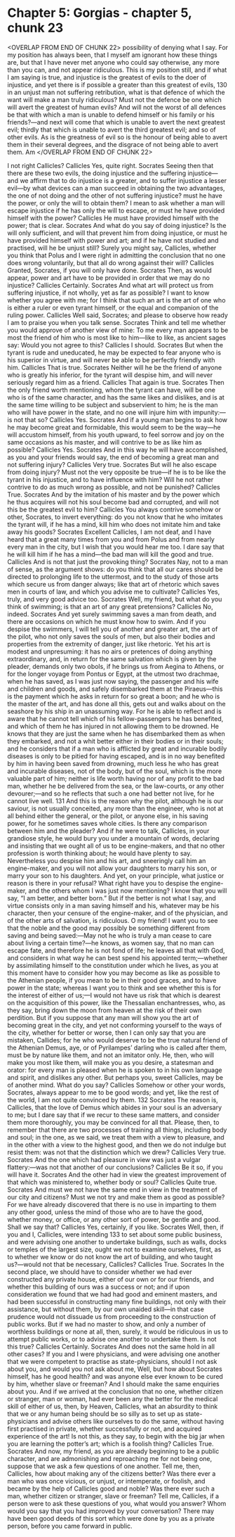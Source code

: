 # Chapter 5: Gorgias - chapter 5, chunk 23

<OVERLAP FROM END OF CHUNK 22>
possibility of denying what I say. For my position has always been, that I myself am ignorant how these things are, but that I have never met anyone who could say otherwise, any more than you can, and not appear ridiculous. This is my position still, and if what I am saying is true, and injustice is the greatest of evils to the doer of injustice, and yet there is if possible a greater than this greatest of evils, 130 in an unjust man not suffering retribution, what is that defence of which the want will make a man truly ridiculous? Must not the defence be one which will avert the greatest of human evils? And will not the worst of all defences be that with which a man is unable to defend himself or his family or his friends?⁠—and next will come that which is unable to avert the next greatest evil; thirdly that which is unable to avert the third greatest evil; and so of other evils. As is the greatness of evil so is the honour of being able to avert them in their several degrees, and the disgrace of not being able to avert them. Am
</OVERLAP FROM END OF CHUNK 22>

I not right Callicles? Callicles Yes, quite right. Socrates Seeing then that there are these two evils, the doing injustice and the suffering injustice⁠—and we affirm that to do injustice is a greater, and to suffer injustice a lesser evil⁠—by what devices can a man succeed in obtaining the two advantages, the one of not doing and the other of not suffering injustice? must he have the power, or only the will to obtain them? I mean to ask whether a man will escape injustice if he has only the will to escape, or must he have provided himself with the power? Callicles He must have provided himself with the power; that is clear. Socrates And what do you say of doing injustice? Is the will only sufficient, and will that prevent him from doing injustice, or must he have provided himself with power and art; and if he have not studied and practised, will he be unjust still? Surely you might say, Callicles, whether you think that Polus and I were right in admitting the conclusion that no one does wrong voluntarily, but that all do wrong against their will? Callicles Granted, Socrates, if you will only have done. Socrates Then, as would appear, power and art have to be provided in order that we may do no injustice? Callicles Certainly. Socrates And what art will protect us from suffering injustice, if not wholly, yet as far as possible? I want to know whether you agree with me; for I think that such an art is the art of one who is either a ruler or even tyrant himself, or the equal and companion of the ruling power. Callicles Well said, Socrates; and please to observe how ready I am to praise you when you talk sense. Socrates Think and tell me whether you would approve of another view of mine: To me every man appears to be most the friend of him who is most like to him⁠—like to like, as ancient sages say: Would you not agree to this? Callicles I should. Socrates But when the tyrant is rude and uneducated, he may be expected to fear anyone who is his superior in virtue, and will never be able to be perfectly friendly with him. Callicles That is true. Socrates Neither will he be the friend of anyone who is greatly his inferior, for the tyrant will despise him, and will never seriously regard him as a friend. Callicles That again is true. Socrates Then the only friend worth mentioning, whom the tyrant can have, will be one who is of the same character, and has the same likes and dislikes, and is at the same time willing to be subject and subservient to him; he is the man who will have power in the state, and no one will injure him with impunity:⁠—is not that so? Callicles Yes. Socrates And if a young man begins to ask how he may become great and formidable, this would seem to be the way⁠—he will accustom himself, from his youth upward, to feel sorrow and joy on the same occasions as his master, and will contrive to be as like him as possible? Callicles Yes. Socrates And in this way he will have accomplished, as you and your friends would say, the end of becoming a great man and not suffering injury? Callicles Very true. Socrates But will he also escape from doing injury? Must not the very opposite be true⁠—if he is to be like the tyrant in his injustice, and to have influence with him? Will he not rather contrive to do as much wrong as possible, and not be punished? Callicles True. Socrates And by the imitation of his master and by the power which he thus acquires will not his soul become bad and corrupted, and will not this be the greatest evil to him? Callicles You always contrive somehow or other, Socrates, to invert everything: do you not know that he who imitates the tyrant will, if he has a mind, kill him who does not imitate him and take away his goods? Socrates Excellent Callicles, I am not deaf, and I have heard that a great many times from you and from Polus and from nearly every man in the city, but I wish that you would hear me too. I dare say that he will kill him if he has a mind⁠—the bad man will kill the good and true. Callicles And is not that just the provoking thing? Socrates Nay, not to a man of sense, as the argument shows: do you think that all our cares should be directed to prolonging life to the uttermost, and to the study of those arts which secure us from danger always; like that art of rhetoric which saves men in courts of law, and which you advise me to cultivate? Callicles Yes, truly, and very good advice too. Socrates Well, my friend, but what do you think of swimming; is that an art of any great pretensions? Callicles No, indeed. Socrates And yet surely swimming saves a man from death, and there are occasions on which he must know how to swim. And if you despise the swimmers, I will tell you of another and greater art, the art of the pilot, who not only saves the souls of men, but also their bodies and properties from the extremity of danger, just like rhetoric. Yet his art is modest and unpresuming: it has no airs or pretences of doing anything extraordinary, and, in return for the same salvation which is given by the pleader, demands only two obols, if he brings us from Aegina to Athens, or for the longer voyage from Pontus or Egypt, at the utmost two drachmae, when he has saved, as I was just now saying, the passenger and his wife and children and goods, and safely disembarked them at the Piraeus⁠—this is the payment which he asks in return for so great a boon; and he who is the master of the art, and has done all this, gets out and walks about on the seashore by his ship in an unassuming way. For he is able to reflect and is aware that he cannot tell which of his fellow-passengers he has benefited, and which of them he has injured in not allowing them to be drowned. He knows that they are just the same when he has disembarked them as when they embarked, and not a whit better either in their bodies or in their souls; and he considers that if a man who is afflicted by great and incurable bodily diseases is only to be pitied for having escaped, and is in no way benefited by him in having been saved from drowning, much less he who has great and incurable diseases, not of the body, but of the soul, which is the more valuable part of him; neither is life worth having nor of any profit to the bad man, whether he be delivered from the sea, or the law-courts, or any other devourer;⁠—and so he reflects that such a one had better not live, for he cannot live well. 131 And this is the reason why the pilot, although he is our saviour, is not usually conceited, any more than the engineer, who is not at all behind either the general, or the pilot, or anyone else, in his saving power, for he sometimes saves whole cities. Is there any comparison between him and the pleader? And if he were to talk, Callicles, in your grandiose style, he would bury you under a mountain of words, declaring and insisting that we ought all of us to be engine-makers, and that no other profession is worth thinking about; he would have plenty to say. Nevertheless you despise him and his art, and sneeringly call him an engine-maker, and you will not allow your daughters to marry his son, or marry your son to his daughters. And yet, on your principle, what justice or reason is there in your refusal? What right have you to despise the engine-maker, and the others whom I was just now mentioning? I know that you will say, “I am better, and better born.” But if the better is not what I say, and virtue consists only in a man saving himself and his, whatever may be his character, then your censure of the engine-maker, and of the physician, and of the other arts of salvation, is ridiculous. O my friend! I want you to see that the noble and the good may possibly be something different from saving and being saved:⁠—May not he who is truly a man cease to care about living a certain time?⁠—he knows, as women say, that no man can escape fate, and therefore he is not fond of life; he leaves all that with God, and considers in what way he can best spend his appointed term;⁠—whether by assimilating himself to the constitution under which he lives, as you at this moment have to consider how you may become as like as possible to the Athenian people, if you mean to be in their good graces, and to have power in the state; whereas I want you to think and see whether this is for the interest of either of us;⁠—I would not have us risk that which is dearest on the acquisition of this power, like the Thessalian enchantresses, who, as they say, bring down the moon from heaven at the risk of their own perdition. But if you suppose that any man will show you the art of becoming great in the city, and yet not conforming yourself to the ways of the city, whether for better or worse, then I can only say that you are mistaken, Callides; for he who would deserve to be the true natural friend of the Athenian Demus, aye, or of Pyrilampes’ darling who is called after them, must be by nature like them, and not an imitator only. He, then, who will make you most like them, will make you as you desire, a statesman and orator: for every man is pleased when he is spoken to in his own language and spirit, and dislikes any other. But perhaps you, sweet Callicles, may be of another mind. What do you say? Callicles Somehow or other your words, Socrates, always appear to me to be good words; and yet, like the rest of the world, I am not quite convinced by them. 132 Socrates The reason is, Callicles, that the love of Demus which abides in your soul is an adversary to me; but I dare say that if we recur to these same matters, and consider them more thoroughly, you may be convinced for all that. Please, then, to remember that there are two processes of training all things, including body and soul; in the one, as we said, we treat them with a view to pleasure, and in the other with a view to the highest good, and then we do not indulge but resist them: was not that the distinction which we drew? Callicles Very true. Socrates And the one which had pleasure in view was just a vulgar flattery:⁠—was not that another of our conclusions? Callicles Be it so, if you will have it. Socrates And the other had in view the greatest improvement of that which was ministered to, whether body or soul? Callicles Quite true. Socrates And must we not have the same end in view in the treatment of our city and citizens? Must we not try and make them as good as possible? For we have already discovered that there is no use in imparting to them any other good, unless the mind of those who are to have the good, whether money, or office, or any other sort of power, be gentle and good. Shall we say that? Callicles Yes, certainly, if you like. Socrates Well, then, if you and I, Callicles, were intending 133 to set about some public business, and were advising one another to undertake buildings, such as walls, docks or temples of the largest size, ought we not to examine ourselves, first, as to whether we know or do not know the art of building, and who taught us?⁠—would not that be necessary, Callicles? Callicles True. Socrates In the second place, we should have to consider whether we had ever constructed any private house, either of our own or for our friends, and whether this building of ours was a success or not; and if upon consideration we found that we had had good and eminent masters, and had been successful in constructing many fine buildings, not only with their assistance, but without them, by our own unaided skill⁠—in that case prudence would not dissuade us from proceeding to the construction of public works. But if we had no master to show, and only a number of worthless buildings or none at all, then, surely, it would be ridiculous in us to attempt public works, or to advise one another to undertake them. Is not this true? Callicles Certainly. Socrates And does not the same hold in all other cases? If you and I were physicians, and were advising one another that we were competent to practise as state-physicians, should I not ask about you, and would you not ask about me, Well, but how about Socrates himself, has he good health? and was anyone else ever known to be cured by him, whether slave or freeman? And I should make the same enquiries about you. And if we arrived at the conclusion that no one, whether citizen or stranger, man or woman, had ever been any the better for the medical skill of either of us, then, by Heaven, Callicles, what an absurdity to think that we or any human being should be so silly as to set up as state-physicians and advise others like ourselves to do the same, without having first practised in private, whether successfully or not, and acquired experience of the art! Is not this, as they say, to begin with the big jar when you are learning the potter’s art; which is a foolish thing? Callicles True. Socrates And now, my friend, as you are already beginning to be a public character, and are admonishing and reproaching me for not being one, suppose that we ask a few questions of one another. Tell me, then, Callicles, how about making any of the citizens better? Was there ever a man who was once vicious, or unjust, or intemperate, or foolish, and became by the help of Callicles good and noble? Was there ever such a man, whether citizen or stranger, slave or freeman? Tell me, Callicles, if a person were to ask these questions of you, what would you answer? Whom would you say that you had improved by your conversation? There may have been good deeds of this sort which were done by you as a private person, before you came forward in public.